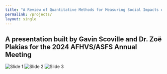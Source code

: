 ```yaml
---
title: "A Review of Quantitative Methods for Measuring Social Impacts of Food System Policies"
permalink: /projects/
layout: single
---
```


## A presentation built by Gavin Scoville and Dr. Zoë Plakias for the 2024 AFHVS/ASFS Annual Meeting

<div class="grid">
  <img src="{{ site.baseurl }}/assets/images/AFHVS/Slide1.png" alt="Slide 1" />
  <img src="{{ site.baseurl }}/assets/images/AFHVS/Slide2.png" alt="Slide 2" />
  <img src="{{ site.baseurl }}/assets/images/AFHVS/Slide3.png" alt="Slide 3" />
</div>




